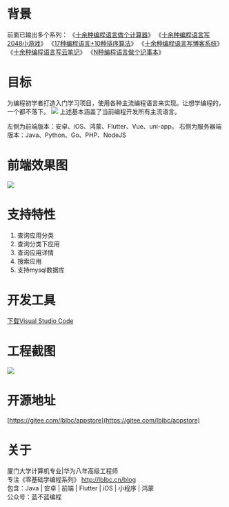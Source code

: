 
# 背景
前面已输出多个系列：
《[十余种编程语言做个计算器](https://cxyxy.blog.csdn.net/article/details/128761660)》
《[十余种编程语言写2048小游戏](https://cxyxy.blog.csdn.net/article/details/128696358)》
《[17种编程语言+10种排序算法](https://cxyxy.blog.csdn.net/article/details/128760848)》
《[十余种编程语言写博客系统](https://cxyxy.blog.csdn.net/article/details/128755326)》
《[十余种编程语言写云笔记](https://cxyxy.blog.csdn.net/article/details/128760968)》
《[N种编程语言做个记事本](https://cxyxy.blog.csdn.net/article/details/128761825)》
# 目标
为编程初学者打造入门学习项目，使用各种主流编程语言来实现。让想学编程的，一个都不落下。
![](https://img-blog.csdnimg.cn/faea1470ad3b4e8eba3b093d261d637d.png)
上述基本涵盖了当前编程开发所有主流语言。

左侧为前端版本：安卓、iOS、鸿蒙、Flutter、Vue、uni-app。
右侧为服务器端版本：Java、Python、Go、PHP、NodeJS

# 前端效果图
![](https://img-blog.csdnimg.cn/c3eaa47d8a5e4ba6bef57e71d740d3da.png)
# 支持特性
1. 查询应用分类
2. 查询分类下应用
3. 查询应用详情
4. 搜索应用
5. 支持mysql数据库
# 开发工具
[下载Visual Studio Code](https://cxyxy.blog.csdn.net/article/details/128722652)
# 工程截图
![](https://img-blog.csdnimg.cn/4de5d15e73ef47398f23a6155e963ada.png)

# 开源地址
[https://gitee.com/lblbc/appstore](https://gitee.com/lblbc/appstore)

# 关于
厦门大学计算机专业|华为八年高级工程师     
专注《零基础学编程系列》  http://lblbc.cn/blog  
包含：Java | 安卓 | 前端 | Flutter | iOS | 小程序 | 鸿蒙  
公众号：蓝不蓝编程  
